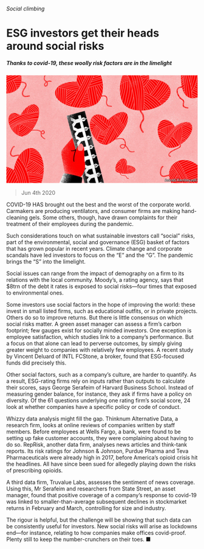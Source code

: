 ###### Social climbing

# ESG investors get their heads around social risks 

##### Thanks to covid-19, these woolly risk factors are in the limelight 

![image](images/20200606_FND001_0.jpg) 

> Jun 4th 2020 

COVID-19 HAS brought out the best and the worst of the corporate world. Carmakers are producing ventilators, and consumer firms are making hand-cleaning gels. Some others, though, have drawn complaints for their treatment of their employees during the pandemic.

Such considerations touch on what sustainable investors call “social” risks, part of the environmental, social and governance (ESG) basket of factors that has grown popular in recent years. Climate change and corporate scandals have led investors to focus on the “E” and the “G”. The pandemic brings the “S” into the limelight.


Social issues can range from the impact of demography on a firm to its relations with the local community. Moody’s, a rating agency, says that $8trn of the debt it rates is exposed to social risks—four times that exposed to environmental ones.

Some investors use social factors in the hope of improving the world: these invest in small listed firms, such as educational outfits, or in private projects. Others do so to improve returns. But there is little consensus on which social risks matter. A green asset manager can assess a firm’s carbon footprint; few gauges exist for socially minded investors. One exception is employee satisfaction, which studies link to a company’s performance. But a focus on that alone can lead to perverse outcomes, by simply giving greater weight to companies with relatively few employees. A recent study by Vincent Deluard of INTL FCStone, a broker, found that ESG-focused funds did precisely this.

Other social factors, such as a company’s culture, are harder to quantify. As a result, ESG-rating firms rely on inputs rather than outputs to calculate their scores, says George Serafeim of Harvard Business School. Instead of measuring gender balance, for instance, they ask if firms have a policy on diversity. Of the 61 questions underlying one rating firm’s social score, 24 look at whether companies have a specific policy or code of conduct.

Whizzy data analysis might fill the gap. Thinknum Alternative Data, a research firm, looks at online reviews of companies written by staff members. Before employees at Wells Fargo, a bank, were found to be setting up fake customer accounts, they were complaining about having to do so. RepRisk, another data firm, analyses news articles and think-tank reports. Its risk ratings for Johnson &amp; Johnson, Purdue Pharma and Teva Pharmaceuticals were already high in 2017, before America’s opioid crisis hit the headlines. All have since been sued for allegedly playing down the risks of prescribing opioids.

A third data firm, Truvalue Labs, assesses the sentiment of news coverage. Using this, Mr Serafeim and researchers from State Street, an asset manager, found that positive coverage of a company’s response to covid-19 was linked to smaller-than-average subsequent declines in stockmarket returns in February and March, controlling for size and industry.

The rigour is helpful, but the challenge will be showing that such data can be consistently useful for investors. New social risks will arise as lockdowns end—for instance, relating to how companies make offices covid-proof. Plenty still to keep the number-crunchers on their toes. ■

